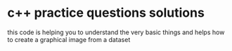 # c++ practice questions solutions 

this code is helping you to understand the very basic things and helps how to create a graphical image from a dataset
